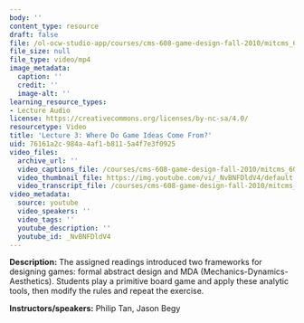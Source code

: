 ```yaml
---
body: ''
content_type: resource
draft: false
file: /ol-ocw-studio-app/courses/cms-608-game-design-fall-2010/mitcms_608f10lec03_360p_16_9.mp4
file_size: null
file_type: video/mp4
image_metadata:
  caption: ''
  credit: ''
  image-alt: ''
learning_resource_types:
- Lecture Audio
license: https://creativecommons.org/licenses/by-nc-sa/4.0/
resourcetype: Video
title: 'Lecture 3: Where Do Game Ideas Come From?'
uid: 76161a2c-984a-4af1-b811-5a4f7e3f0925
video_files:
  archive_url: ''
  video_captions_file: /courses/cms-608-game-design-fall-2010/mitcms_608f10lec03_captions.vtt
  video_thumbnail_file: https://img.youtube.com/vi/_NvBNFDldV4/default.jpg
  video_transcript_file: /courses/cms-608-game-design-fall-2010/mitcms_608f10lec03_transcript.pdf
video_metadata:
  source: youtube
  video_speakers: ''
  video_tags: ''
  youtube_description: ''
  youtube_id: _NvBNFDldV4
---
```

**Description:** The assigned readings introduced two frameworks for designing games: formal abstract design and MDA (Mechanics-Dynamics-Aesthetics). Students play a primitive board game and apply these analytic tools, then modify the rules and repeat the exercise.

**Instructors/speakers:** Philip Tan, Jason Begy